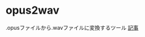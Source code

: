 # opus2wav
.opusファイルから.wavファイルに変換するツール
[記事](https://qiita.com/Haaamaaaaa/items/74f7ad4f37171a7ac534)
